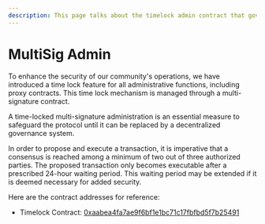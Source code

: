 ```yaml
---
description: This page talks about the timelock admin contract that governs SandySwap
---
```


# MultiSig Admin

To enhance the security of our community's operations, we have introduced a time lock feature for all administrative functions, including proxy contracts. This time lock mechanism is managed through a multi-signature contract.

A time-locked multi-signature administration is an essential measure to safeguard the protocol until it can be replaced by a decentralized governance system.

In order to propose and execute a transaction, it is imperative that a consensus is reached among a minimum of two out of three authorized parties. The proposed transaction only becomes executable after a prescribed 24-hour waiting period. This waiting period may be extended if it is deemed necessary for added security.

Here are the contract addresses for reference:

- Timelock Contract: [0xaabea4fa7ae9f6bf1e1bc71c17fbfbd5f7b25491](https://zkevm.polygonscan.com/address/0xaabea4fa7ae9f6bf1e1bc71c17fbfbd5f7b25491)
